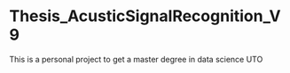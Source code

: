 # Thesis_AcusticSignalRecognition_V9
This is a personal project  to get a master degree in data science UTO
